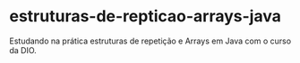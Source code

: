 # estruturas-de-repticao-arrays-java
Estudando na prática estruturas de repetição e Arrays em Java com o curso da DIO.
